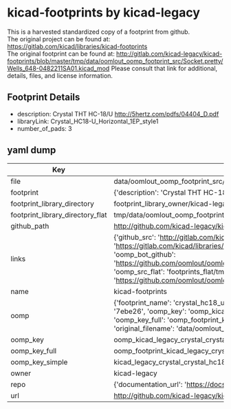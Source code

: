 # kicad-footprints by kicad-legacy  
This is a harvested standardized copy of a footprint from github.  
The original project can be found at:  
https://gitlab.com/kicad/libraries/kicad-footprints  
The original footprint can be found at:
http://gitlab.com/kicad-legacy/kicad-footprints/blob/master/tmp/data/oomlout_oomp_footprint_src/Socket.pretty/Wells_648-0482211SA01.kicad_mod
Please consult that link for additional, details, files, and license information.  
## Footprint Details
* description: Crystal THT HC-18/U http://5hertz.com/pdfs/04404_D.pdf  
* libraryLink: Crystal_HC18-U_Horizontal_1EP_style1  
* number_of_pads: 3  
## yaml dump  
| Key | Value |  
| --- | --- |  
| file | data/oomlout_oomp_footprint_src/kicad-footprints/Crystal.pretty/Crystal_HC18-U_Horizontal_1EP_style1.kicad_mod |  
| footprint | {'description': 'Crystal THT HC-18/U http://5hertz.com/pdfs/04404_D.pdf', 'libraryLink': 'Crystal_HC18-U_Horizontal_1EP_style1', 'number_of_pads': 3} |  
| footprint_library_directory | footprint_library_owner/kicad-legacy_kicad-footprints |  
| footprint_library_directory_flat | tmp/data/oomlout_oomp_footprint_src/footprints_flat/kicad_legacy_crystal_crystal_hc18_u_horizontal_1ep_style1/working |  
| github_path | http://github.com/kicad-legacy/kicad-footprints/blob/master/tmp/data/oomlout_oomp_footprint_src/Crystal.pretty/Crystal_HC18-U_Horizontal_1EP_style1.kicad_mod |  
| links | {'github_src': 'http://gitlab.com/kicad-legacy/kicad-footprints/blob/master/tmp/data/oomlout_oomp_footprint_src/Socket.pretty/Wells_648-0482211SA01.kicad_mod', 'github_src_repo': 'https://gitlab.com/kicad/libraries/kicad-footprints', 'oomp_bot': 'tmp/data/oomlout_oomp_footprint_src/footprints/kicad_legacy_crystal_crystal_hc18_u_horizontal_1ep_style1/working', 'oomp_bot_github': 'https://github.com/oomlout/oomlout_oomp_footprint_bot/tree/main/tmp/data/oomlout_oomp_footprint_src/footprints/kicad_legacy_crystal_crystal_hc18_u_horizontal_1ep_style1/working', 'oomp_src_flat': 'footprints_flat/tmp/data/oomlout_oomp_footprint_src/footprints_flat/kicad_legacy_crystal_crystal_hc18_u_horizontal_1ep_style1/working', 'oomp_src_flat_github': 'https://github.com/oomlout/oomlout_oomp_footprint_src/tree/main/tmp/data/oomlout_oomp_footprint_src/footprints_flat/kicad_legacy_crystal_crystal_hc18_u_horizontal_1ep_style1/working'} |  
| name | kicad-footprints |  
| oomp | {'footprint_name': 'crystal_hc18_u_horizontal_1ep_style1', 'library_name': 'crystal', 'md5': '7ebe260afa33182b5106021b46581aeb', 'md5_10': '7ebe260afa', 'md5_5': '7ebe2', 'md5_6': '7ebe26', 'oomp_key': 'oomp_kicad_legacy_crystal_crystal_hc18_u_horizontal_1ep_style1', 'oomp_key_extra': 'oomp_footprint_kicad_legacy_crystal_crystal_hc18_u_horizontal_1ep_style1', 'oomp_key_full': 'oomp_footprint_kicad_legacy_crystal_crystal_hc18_u_horizontal_1ep_style1_7ebe26', 'oomp_key_simple': 'kicad_legacy_crystal_crystal_hc18_u_horizontal_1ep_style1', 'original_filename': 'data/oomlout_oomp_footprint_src/kicad-footprints/Crystal.pretty/Crystal_HC18-U_Horizontal_1EP_style1.kicad_mod', 'owner_name': 'kicad_legacy'} |  
| oomp_key | oomp_kicad_legacy_crystal_crystal_hc18_u_horizontal_1ep_style1 |  
| oomp_key_full | oomp_footprint_kicad_legacy_crystal_crystal_hc18_u_horizontal_1ep_style1 |  
| oomp_key_simple | kicad_legacy_crystal_crystal_hc18_u_horizontal_1ep_style1 |  
| owner | kicad-legacy |  
| repo | {'documentation_url': 'https://docs.github.com/rest/repos/repos#get-a-repository', 'message': 'Not Found'} |  
| url | http://github.com/kicad-legacy/kicad-footprints |  

